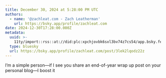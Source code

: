 ```yaml
---
title: December 30, 2024 at 5:28:00 PM UTC
authors:
  - name: '@zachleat.com - Zach Leatherman'
    url: https://bsky.app/profile/zachleat.com
date: 2024-12-30T17:28:00.000Z
metadata:
  uuid: >-
    11ty/import::rss::at://did:plc:xpchjovbk6sxl3bv74z7cs54/app.bsky.feed.post/3lek2lqodz22z
  type: bluesky
  url: https://bsky.app/profile/zachleat.com/post/3lek2lqodz22z
---
```

I’m a simple person—if I see you share an end-of-year wrap up post on your personal blog—I boost it